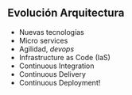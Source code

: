 ##  Evolución Arquitectura

 - Nuevas tecnologías
  - Micro services
  - Agilidad, *devops*
  - Infrastructure as Code (IaS)
  - Continuous Integration
  - Continuous Delivery
  - Continuous Deployment!


